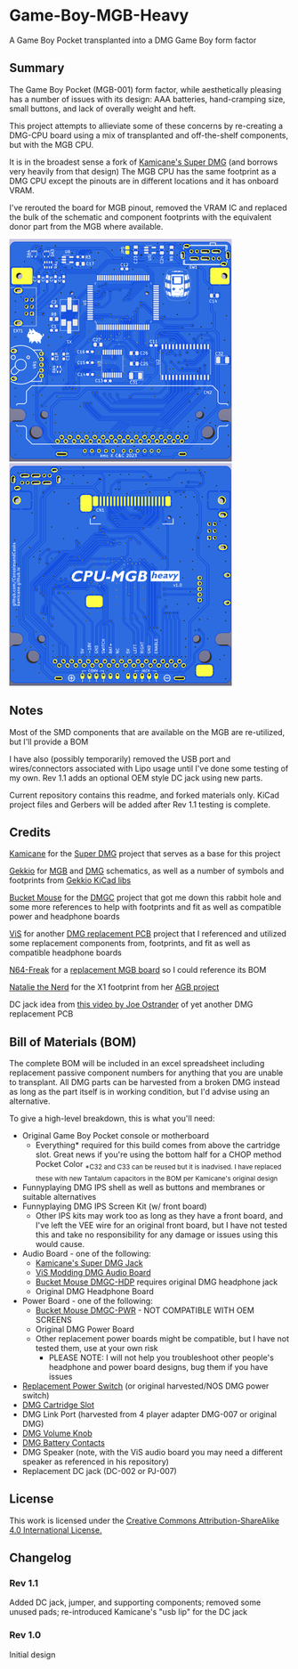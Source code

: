 # Game-Boy-MGB-Heavy
A Game Boy Pocket transplanted into a DMG Game Boy form factor

## Summary
The Game Boy Pocket (MGB-001) form factor, while aesthetically pleasing has a number of issues with its design: AAA batteries, hand-cramping size, small buttons, and lack of overally weight and heft.

This project attempts to allieviate some of these concerns by re-creating a DMG-CPU board using a mix of transplanted and off-the-shelf components, but with the MGB CPU.

It is in the broadest sense a fork of [Kamicane's Super DMG](https://github.com/kamicane/Super-DMG-01) (and borrows very heavily from that design)
The MGB CPU has the same footprint as a DMG CPU except the pinouts are in different locations and it has onboard VRAM. 

I've rerouted the board for MGB pinout, removed the VRAM IC and replaced the bulk of the schematic and component footprints with the equivalent donor part from the MGB where available.

<img src="https://github.com/ConsolesandCasks/CPU-MGB-Heavy/blob/main/MGB_Heavy_1_front.png" width=400 height=400>  <img src="https://github.com/ConsolesandCasks/CPU-MGB-Heavy/blob/main/MGB_Heavy_1_back.png" width=400 height=400>

## Notes
Most of the SMD components that are available on the MGB are re-utilized, but I'll provide a BOM

I have also (possibly temporarily) removed the USB port and wires/connectors associated with Lipo usage until I've done some testing of my own. Rev 1.1 adds an optional OEM style DC jack using new parts.

Current repository contains this readme, and forked materials only. KiCad project files and Gerbers will be added after Rev 1.1 testing is complete.

## Credits
[Kamicane](https://github.com/kamicane/) for the [Super DMG](https://github.com/kamicane/Super-DMG-01) project that serves as a base for this project

[Gekkio](https://github.com/Gekkio/) for [MGB](https://github.com/Gekkio/gb-schematics/tree/main/MGB-xCPU) and [DMG](https://github.com/Gekkio/gb-schematics/tree/main/DMG-CPU-06) schematics, as well as a number of symbols and footprints from [Gekkio KiCad libs](https://github.com/Gekkio/gekkio-kicad-libs)

[Bucket Mouse](https://github.com/MouseBiteLabs/) for the [DMGC](https://github.com/MouseBiteLabs/Game-Boy-DMG-Color) project that got me down this rabbit hole and some more references to help with footprints and fit as well as compatible power and headphone boards

[ViS](https://github.com/vISmodding/) for another [DMG replacement PCB](https://github.com/VISmodding/VIS_Game_Boy_DMG) project that I referenced and utilized some replacement components from, footprints, and fit as well as compatible headphone boards

[N64-Freak](https://github.com/N64-Freak) for a [replacement MGB board](https://github.com/N64-Freak/GB-Mods/tree/main/Pocket) so I could reference its BOM 

[Natalie the Nerd](https://github.com/nataliethenerd) for the X1 footprint from her [AGB project](https://github.com/nataliethenerd/AGB-CPU-03)

DC jack idea from [this video by Joe Ostrander](https://www.youtube.com/watch?v=d2NDXVqlKTY) of yet another DMG replacement PCB

## Bill of Materials (BOM)
The complete BOM will be included in an excel spreadsheet including replacement passive component numbers for anything that you are unable to transplant. All DMG parts can be harvested from a broken DMG instead as long as the part itself is in working condition, but I'd advise using an alternative.

To give a high-level breakdown, this is what you'll need:
* Original Game Boy Pocket console or motherboard
  * Everything* required for this build comes from above the cartridge slot. Great news if you're using the bottom half for a CHOP method Pocket Color  <sub>*C32 and C33 can be reused but it is inadvised. I have replaced these with new Tantalum capacitors in the BOM per Kamicane's original design</sub>
* Funnyplaying DMG IPS shell as well as buttons and membranes or suitable alternatives
* Funnyplaying DMG IPS Screen Kit (w/ front board)
  * Other IPS kits may work too as long as they have a front board, and I've left the VEE wire for an original front board, but I have not tested this and take no responsibility for any damage or issues using this would cause.
* Audio Board - one of the following:
  * [Kamicane's Super DMG Jack](https://github.com/kamicane/Super-DMG-01/tree/main/super-dmg-jack)
  * [ViS Modding DMG Audio Board](https://github.com/VISmodding/VIS_Game_Boy_DMG/)
  * [Bucket Mouse DMGC-HDP](https://github.com/MouseBiteLabs/Game-Boy-DMG-Color/tree/main/DMGC-HDP-01) requires original DMG headphone jack
  * Original DMG Headphone Board
* Power Board - one of the following:
  * [Bucket Mouse DMGC-PWR](https://github.com/MouseBiteLabs/Game-Boy-DMG-Color/tree/main/DMGC-PWR-01) - NOT COMPATIBLE WITH OEM SCREENS
  * Original DMG Power Board
  * Other replacement power boards might be compatible, but I have not tested them, use at your own risk
    * PLEASE NOTE: I will not help you troubleshoot other people's headphone and power board designs, bug them if you have issues 
* [Replacement Power Switch](https://www.lcsc.com/product-detail/Slide-Switches_HOOYA-SK-24D02G3_C2939338.html) (or original harvested/NOS DMG power switch)
* [DMG Cartridge Slot](https://www.aliexpress.us/item/3256802533298738.html)
* DMG Link Port (harvested from 4 player adapter DMG-007 or original DMG)
* [DMG Volume Knob](https://www.aliexpress.us/item/3256804088642332.html)
* [DMG Battery Contacts](https://www.aliexpress.us/item/3256801650618764.html)
* DMG Speaker (note, with the ViS audio board you may need a different speaker as referenced in his repository)
* Replacement DC jack (DC-002 or PJ-007)

## License
This work is licensed under the [Creative Commons Attribution-ShareAlike 4.0 International License.](http://creativecommons.org/licenses/by-sa/4.0/)

## Changelog

### Rev 1.1

Added DC jack, jumper, and supporting components; removed some unused pads; re-introduced Kamicane's "usb lip" for the DC jack

### Rev 1.0

Initial design
